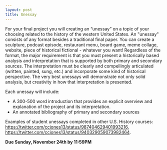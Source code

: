 ```yaml
---
layout: post
title: Unessay
---
```


For your final project you will creating an “unessay” on a topic of your choosing related to the history of the western United States. An "unessay" consists of any format besides a traditional final paper. You can create a sculpture, podcast episode, restaurant menu, board game, meme collage, website, piece of historical fictional - whatever you want! Regardless of the format, the major requirement is that you must present a historically based analysis and interpretation that is supported by both primary and secondary sources. The interpretation must be clearly and compellingly articulated (written, painted, sung, etc.) and incorporate some kind of historical perspective. The very best unessays will demonstrate not only solid analysis, but creativity in how that interpretation is presented. 

Each unessay will include: 

- A 300-500 word introduction that provides an explicit overview and explanation of the project and its interpretation.
- An annotated bibliography of primary and secondary sources 

Examples of student unessays completed in other U.S. History courses: <https://twitter.com/ccjones13/status/987404629401993216>, <https://twitter.com/ccjones13/status/940329059073982464>.

**Due Sunday, November 24th by 11:59PM**
